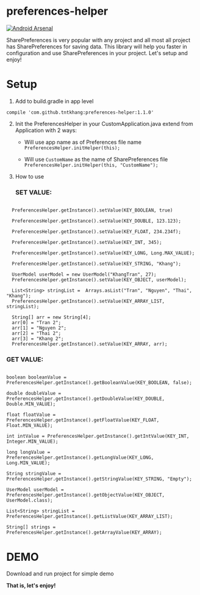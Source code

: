 # preferences-helper

[![Android Arsenal]( https://img.shields.io/badge/Android%20Arsenal-PreferencesHelper-green.svg?style=flat )]( https://android-arsenal.com/details/1/6595 )

SharePreferences is very popular with any project and all most all project has SharePreferences for saving data. This library will help you faster in configuration and use SharePreferences in your project. Let's setup and enjoy!

# Setup
1. Add to build.gradle in app level
```
compile 'com.github.tntkhang:preferences-helper:1.1.0'
```


2. Init the PreferencesHelper in your CustomApplication.java extend from Application with 2 ways:
   
   - Will use app name as of Preferences file name ```PreferencesHelper.initHelper(this);```
   
   - Will use ```CustomName``` as the name of SharePreferences file ```PreferencesHelper.initHelper(this, "CustomName");```
   
3. How to use

   ### SET VALUE:
```
   
  PreferencesHelper.getInstance().setValue(KEY_BOOLEAN, true)

  PreferencesHelper.getInstance().setValue(KEY_DOUBLE, 123.123);
  
  PreferencesHelper.getInstance().setValue(KEY_FLOAT, 234.234f);
  
  PreferencesHelper.getInstance().setValue(KEY_INT, 345);
  
  PreferencesHelper.getInstance().setValue(KEY_LONG, Long.MAX_VALUE);
  
  PreferencesHelper.getInstance().setValue(KEY_STRING, "Khang");

  UserModel userModel = new UserModel("KhangTran", 27);
  PreferencesHelper.getInstance().setValue(KEY_OBJECT, userModel);

  List<String> stringList =  Arrays.asList("Tran", "Nguyen", "Thai", "Khang");
  PreferencesHelper.getInstance().setValue(KEY_ARRAY_LIST, stringList);

  String[] arr = new String[4];
  arr[0] = "Tran 2";
  arr[1] = "Nguyen 2";
  arr[2] = "Thai 2";
  arr[3] = "Khang 2";
  PreferencesHelper.getInstance().setValue(KEY_ARRAY, arr);
   ```
   
   ### GET VALUE:
   
  ``` 
   
  boolean booleanValue = PreferencesHelper.getInstance().getBooleanValue(KEY_BOOLEAN, false);
  
  double doubleValue = PreferencesHelper.getInstance().getDoubleValue(KEY_DOUBLE, Double.MIN_VALUE);
  
  float floatValue = PreferencesHelper.getInstance().getFloatValue(KEY_FLOAT, Float.MIN_VALUE);
  
  int intValue = PreferencesHelper.getInstance().getIntValue(KEY_INT, Integer.MIN_VALUE);
  
  long longValue = PreferencesHelper.getInstance().getLongValue(KEY_LONG, Long.MIN_VALUE);
  
  String stringValue = PreferencesHelper.getInstance().getStringValue(KEY_STRING, "Empty");
  
  UserModel userModel = PreferencesHelper.getInstance().getObjectValue(KEY_OBJECT, UserModel.class);
  
  List<String> stringList = PreferencesHelper.getInstance().getListValue(KEY_ARRAY_LIST);
  
  String[] strings = PreferencesHelper.getInstance().getArrayValue(KEY_ARRAY);
  
   ```
   # DEMO

   Download and run project for simple demo

   **That is, let's enjoy!**
